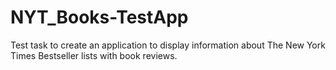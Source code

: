 # NYT_Books-TestApp
Test task to create an application to display information about The New York Times Bestseller lists with book reviews.
